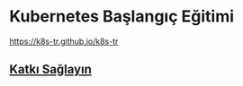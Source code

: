 # Kubernetes Başlangıç Eğitimi

https://k8s-tr.github.io/k8s-tr

## [Katkı Sağlayın](contribute.md)
